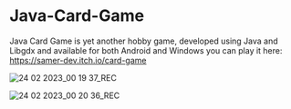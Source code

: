 # Java-Card-Game
Java Card Game is yet another hobby game, developed using Java and Libgdx and available for both Android and Windows
you can play it here: https://samer-dev.itch.io/card-game

![24 02 2023_00 19 37_REC](https://user-images.githubusercontent.com/51974586/221051040-3960067e-8b16-4686-86ab-6c3e9892e75b.png)

![24 02 2023_00 20 36_REC](https://user-images.githubusercontent.com/51974586/221051067-ee2d043b-8995-404f-adc1-5d5ea2dcc21a.png)
